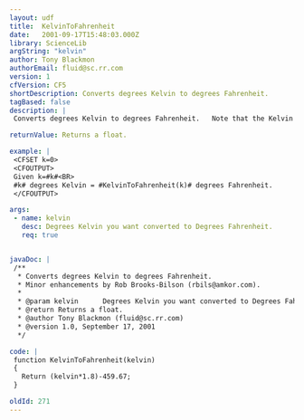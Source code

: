 ```yaml
---
layout: udf
title:  KelvinToFahrenheit
date:   2001-09-17T15:48:03.000Z
library: ScienceLib
argString: "kelvin"
author: Tony Blackmon
authorEmail: fluid@sc.rr.com
version: 1
cfVersion: CF5
shortDescription: Converts degrees Kelvin to degrees Fahrenheit.
tagBased: false
description: |
 Converts degrees Kelvin to degrees Fahrenheit.   Note that the Kelvin temperature scale has an absolute zero (negative Kelvin temperatures do not exist).  If a temperature below 0 Kelvin (absolute 0) is passed, the funciton will return an invalid result.

returnValue: Returns a float.

example: |
 <CFSET k=0>
 <CFOUTPUT>
 Given k=#k#<BR>
 #k# degrees Kelvin = #KelvinToFahrenheit(k)# degrees Fahrenheit.
 </CFOUTPUT>

args:
 - name: kelvin
   desc: Degrees Kelvin you want converted to Degrees Fahrenheit.
   req: true


javaDoc: |
 /**
  * Converts degrees Kelvin to degrees Fahrenheit.
  * Minor enhancements by Rob Brooks-Bilson (rbils@amkor.com).
  * 
  * @param kelvin      Degrees Kelvin you want converted to Degrees Fahrenheit. 
  * @return Returns a float. 
  * @author Tony Blackmon (fluid@sc.rr.com) 
  * @version 1.0, September 17, 2001 
  */

code: |
 function KelvinToFahrenheit(kelvin)
 {
   Return (kelvin*1.8)-459.67;
 }

oldId: 271
---
```


